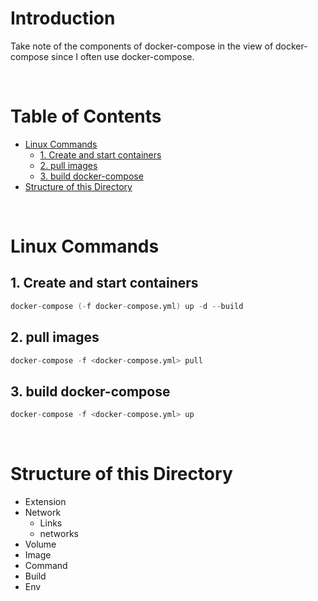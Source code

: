 <!-- omit in toc -->
# Introduction
Take note of the components of docker-compose in the view of docker-compose since I often use docker-compose.

<br />

<!-- omit in toc -->
# Table of Contents
- [Linux Commands](#linux-commands)
  - [1. Create and start containers](#1-create-and-start-containers)
  - [2. pull images](#2-pull-images)
  - [3. build docker-compose](#3-build-docker-compose)
- [Structure of this Directory](#structure-of-this-directory)

<br />

# Linux Commands

## 1. Create and start containers
  ```s
  docker-compose (-f docker-compose.yml) up -d --build
  ```
  

## 2. pull images
  ```s
  docker-compose -f <docker-compose.yml> pull
  ```

## 3. build docker-compose
  ```s
  docker-compose -f <docker-compose.yml> up
  
  ```
  

<br />

# Structure of this Directory
* Extension
* Network
  * Links
  * networks
* Volume
* Image
* Command
* Build
* Env

